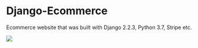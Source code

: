 # Django-Ecommerce

Ecommerce website that was built with Django 2.2.3, Python 3.7, Stripe etc.

![](Product_list.png)
